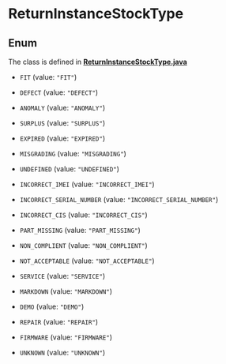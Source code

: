 

# ReturnInstanceStockType

## Enum

The class is defined in **[ReturnInstanceStockType.java](../../src/main/java/org/openapitools/model/ReturnInstanceStockType.java)**


* `FIT` (value: `"FIT"`)

* `DEFECT` (value: `"DEFECT"`)

* `ANOMALY` (value: `"ANOMALY"`)

* `SURPLUS` (value: `"SURPLUS"`)

* `EXPIRED` (value: `"EXPIRED"`)

* `MISGRADING` (value: `"MISGRADING"`)

* `UNDEFINED` (value: `"UNDEFINED"`)

* `INCORRECT_IMEI` (value: `"INCORRECT_IMEI"`)

* `INCORRECT_SERIAL_NUMBER` (value: `"INCORRECT_SERIAL_NUMBER"`)

* `INCORRECT_CIS` (value: `"INCORRECT_CIS"`)

* `PART_MISSING` (value: `"PART_MISSING"`)

* `NON_COMPLIENT` (value: `"NON_COMPLIENT"`)

* `NOT_ACCEPTABLE` (value: `"NOT_ACCEPTABLE"`)

* `SERVICE` (value: `"SERVICE"`)

* `MARKDOWN` (value: `"MARKDOWN"`)

* `DEMO` (value: `"DEMO"`)

* `REPAIR` (value: `"REPAIR"`)

* `FIRMWARE` (value: `"FIRMWARE"`)

* `UNKNOWN` (value: `"UNKNOWN"`)




